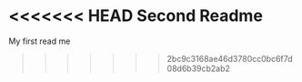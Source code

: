 <<<<<<< HEAD
Second Readme
=======
My first read me
>>>>>>> 2bc9c3168ae46d3780cc0bc6f7d08d6b39cb2ab2
